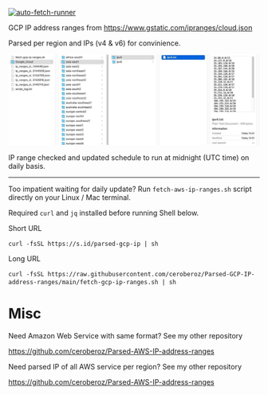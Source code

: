 [![auto-fetch-runner](https://github.com/ceroberoz/Parsed-GCP-IP-address-ranges/actions/workflows/main.yml/badge.svg)](https://github.com/ceroberoz/Parsed-GCP-IP-address-ranges/actions/workflows/main.yml)

GCP IP address ranges from https://www.gstatic.com/ipranges/cloud.json

Parsed per region and IPs (v4 & v6) for convinience.

![alt text](https://github.com/ceroberoz/Parsed-GCP-IP-address-ranges/blob/main/parsed-gcp-ip-v2.jpeg?raw=true)

IP range checked and updated schedule to run at midnight (UTC time) on daily basis.

---

Too impatient waiting for daily update? Run `fetch-aws-ip-ranges.sh` script directly on your Linux / Mac terminal.

Required `curl` and `jq` installed before running Shell below.

Short URL
```
curl -fsSL https://s.id/parsed-gcp-ip | sh
```

Long URL
```
curl -fsSL https://raw.githubusercontent.com/ceroberoz/Parsed-GCP-IP-address-ranges/main/fetch-gcp-ip-ranges.sh | sh
```

# Misc

Need Amazon Web Service with same format? See my other repository 

https://github.com/ceroberoz/Parsed-AWS-IP-address-ranges


Need parsed IP of all AWS service per region? See my other repository

https://github.com/ceroberoz/Parsed-AWS-IP-address-ranges
